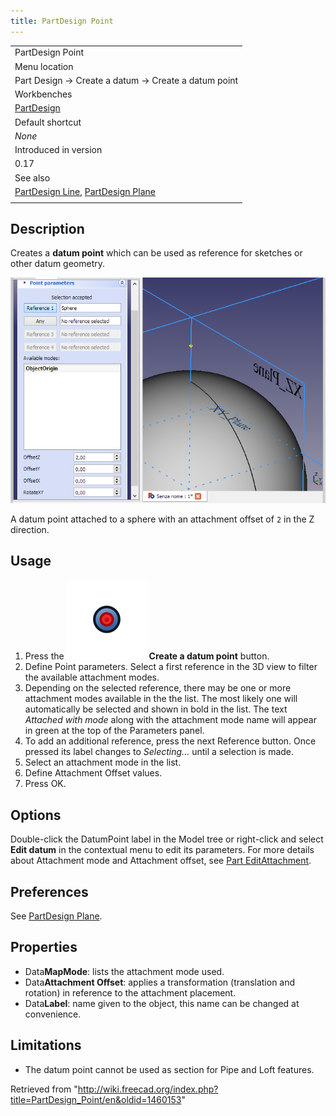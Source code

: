 ```yaml
---
title: PartDesign Point
---
```


|                                                                                                                 |
| --------------------------------------------------------------------------------------------------------------- |
| PartDesign Point                                                                                                |
| Menu location                                                                                                   |
| Part Design → Create a datum → Create a datum point                                                             |
| Workbenches                                                                                                     |
| [PartDesign](/PartDesign_Workbench "PartDesign Workbench")                                                      |
| Default shortcut                                                                                                |
| _None_                                                                                                          |
| Introduced in version                                                                                           |
| 0.17                                                                                                            |
| See also                                                                                                        |
| [PartDesign Line](/PartDesign_Line "PartDesign Line"), [PartDesign Plane](/PartDesign_Plane "PartDesign Plane") |
|                                                                                                                 |

## Description

Creates a **datum point** which can be used as reference for sketches or other datum geometry.

![](/src/assets/images/DatumPoint.png)

A datum point attached to a sphere with an attachment offset of `2` in the Z direction.

## Usage

1. Press the ![](/src/assets/images/PartDesign_Point.svg) **Create a datum point** button.
2. Define Point parameters. Select a first reference in the 3D view to filter the available attachment modes.
3. Depending on the selected reference, there may be one or more attachment modes available in the the list. The most likely one will automatically be selected and shown in bold in the list. The text _Attached with mode_ along with the attachment mode name will appear in green at the top of the Parameters panel.
4. To add an additional reference, press the next Reference button. Once pressed its label changes to _Selecting..._ until a selection is made.
5. Select an attachment mode in the list.
6. Define Attachment Offset values.
7. Press OK.

## Options

Double-click the DatumPoint label in the Model tree or right-click and select **Edit datum** in the contextual menu to edit its parameters. For more details about Attachment mode and Attachment offset, see [Part EditAttachment](/Part_EditAttachment "Part EditAttachment").

## Preferences

See [PartDesign Plane](/PartDesign_Plane#Preferences "PartDesign Plane").

## Properties

- Data**MapMode**: lists the attachment mode used.
- Data**Attachment Offset**: applies a transformation (translation and rotation) in reference to the attachment placement.
- Data**Label**: name given to the object, this name can be changed at convenience.

## Limitations

- The datum point cannot be used as section for Pipe and Loft features.

Retrieved from "<http://wiki.freecad.org/index.php?title=PartDesign_Point/en&oldid=1460153>"
